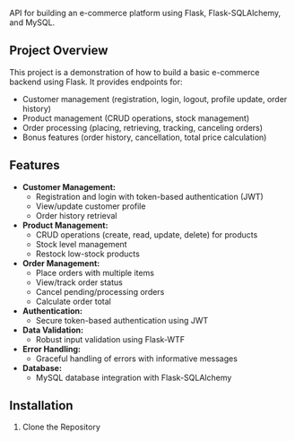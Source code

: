 API for building an e-commerce platform using Flask, Flask-SQLAlchemy, and MySQL.

## Project Overview

This project is a demonstration of how to build a basic e-commerce backend using Flask. It provides endpoints for:

- Customer management (registration, login, logout, profile update, order history)
- Product management (CRUD operations, stock management)
- Order processing (placing, retrieving, tracking, canceling orders)
- Bonus features (order history, cancellation, total price calculation)

## Features

- **Customer Management:**
    - Registration and login with token-based authentication (JWT)
    - View/update customer profile
    - Order history retrieval
- **Product Management:**
    - CRUD operations (create, read, update, delete) for products
    - Stock level management
    - Restock low-stock products 
- **Order Management:**
    - Place orders with multiple items
    - View/track order status
    - Cancel pending/processing orders 
    - Calculate order total 
- **Authentication:**
    - Secure token-based authentication using JWT
- **Data Validation:**
    - Robust input validation using Flask-WTF
- **Error Handling:**
    - Graceful handling of errors with informative messages
- **Database:**
    - MySQL database integration with Flask-SQLAlchemy

## Installation

1. Clone the Repository
